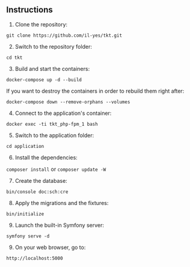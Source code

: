 ## Instructions

1. Clone the repository:

`git clone https://github.com/il-yes/tkt.git`

2. Switch to the repository folder:

`cd tkt`

3. Build and start the containers:

`docker-compose up -d --build`

If you want to destroy the containers in order to rebuild them right after:

`docker-compose down --remove-orphans --volumes`

4. Connect to the application's container:

`docker exec -ti tkt_php-fpm_1 bash`

5. Switch to the application folder:

`cd application`

6. Install the dependencies:

`composer install` or `composer update -W`

7. Create the database:

`bin/console doc:sch:cre`

8. Apply the migrations and the fixtures:

`bin/initialize`

9. Launch the built-in Symfony server:

`symfony serve -d`

9. On your web browser, go to:

`http://localhost:5000`